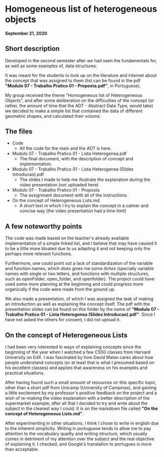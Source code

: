 # Homogeneous list of heterogeneous objects
#### September 21, 2020
## Short description
Developed in the second semester after we had seen the fundamentals for, as well as some examples of, data structures. 

It was meant for the students to look up on the literature and internet about the concept that was assigned to them (list can be found in the pdf **"Modulo 07 - Trabalho Pratico 01 - Proposta.pdf"**, in Portuguese).

My group received the theme "Homogeneous list of Heterogeneous Objects", and after some deliberation on the difficulties of the concept (or rather, the amount of time that the ADT - Abstract Data Type, would take) we decided to make a simple list that contained the data of different geometric shapes, and calculated their volume. 

## The files
* Code
  * All the code for the main and the ADT is here. 
* Modulo 07 - Trabalho Pratico 01 - Lista Heterogenea.pdf
  * The final document, with the description of concept and implementation. 
* Modulo 07 - Trabalho Pratico 01 - Lista Heterogenea (Slides Introducao).pdf
  * The slides I made to help me illustrate the explanation during the video presentation (not uploaded here)
* Modulo 07 - Trabalho Pratico 01 - Proposta
  * The assignment document with all of the instructions
* On the concept of Heterogeneous Lists.md
  * A short text in which I try to explain the concept in a calmer and concise way (the video presentation had a time limit)


## A few noteworthy points
The code was made based on the teacher's already available implementation of a simple linked list, and I believe that may have caused it to be a little more bloated due to us adapting it and not keeping only the perhaps more relevant functions. 

Furthermore, one could point out a lack of standardization of the variable and function names, which does gives me some _itches_ (specially variable names with single or two letters, and functions with multiple structures, such as openFolder, open_folder, and openfolder). The project could have used some more planning at the beginning and could progress more organically if the code were made from the ground up. 

We also made a presentation, of which I was assigned the task of making an introduction as well as explaining the concept itself. The pdf with the presentation slides can be found on this folder by the name of **"Modulo 07 - Trabalho Pratico 01 - Lista Heterogenea (Slides Introducao).pdf"**. Since I have not asked the others for consent, I did not upload it. 

## On the concept of Heterogeneous Lists
I had been very interested in ways of explaining concepts since the beginning of the year when I watched a few CS50 classes from Harvard University on EdX. I was fascinated by how David Malan cares about how people understand concepts (or at least that is what I presumed based on his excellent classes) and applies that awareness on his examples and practical situations. 

After having found such a small amount of resources on this specific topic, other than a short pdf from Unicamp (University of Campinas), and gaining a little excitement by my professor's positive feedback on the project and a wish of re-making the video explanation with a better description of the supermarket example; after all that I decided to try and write about the subject in the clearest way I could. It is on the markdown file called **"On the concept of Heterogeneous Lists.md"**.

After experimenting in other situations, I think I chose to write in english due to the inherent simplicity. Writing in portuguese tends to allow me to pay attention to the vocabulary quailty and writing structure, which usually comes in detriment of my attention over the subject and the real objective of explaining it. I checked, and Google's translation to portugues is more than acceptable. 